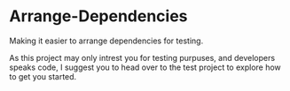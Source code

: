 # Arrange-Dependencies

Making it easier to arrange dependencies for testing. 

As this project may only intrest you for testing purpuses, and developers speaks code, I suggest you to head over to the test project to explore how to get you started.